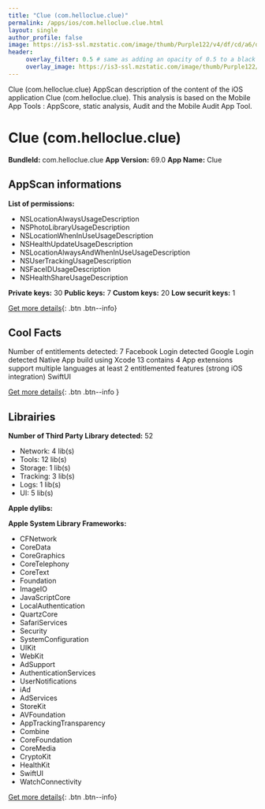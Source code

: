 ```yaml
---
title: "Clue (com.helloclue.clue)"
permalink: /apps/ios/com.helloclue.clue.html
layout: single
author_profile: false
image: https://is3-ssl.mzstatic.com/image/thumb/Purple122/v4/df/cd/a6/dfcda64d-e0e4-a952-5ebe-6dd2e9e4d201/AppIcon-0-1x_U007emarketing-0-5-0-85-220.png/512x512bb.jpg
header: 
     overlay_filter: 0.5 # same as adding an opacity of 0.5 to a black background
     overlay_image: https://is3-ssl.mzstatic.com/image/thumb/Purple122/v4/df/cd/a6/dfcda64d-e0e4-a952-5ebe-6dd2e9e4d201/AppIcon-0-1x_U007emarketing-0-5-0-85-220.png/512x512bb.jpg
---
```

Clue (com.helloclue.clue) AppScan description of the content of the iOS application Clue (com.helloclue.clue). This analysis is based on the Mobile App Tools : AppScore, static analysis, Audit and the Mobile Audit App Tool.

# Clue (com.helloclue.clue)

**BundleId:** com.helloclue.clue
**App Version:** 69.0
**App Name:** Clue


## AppScan informations 

**List of permissions:** 
- NSLocationAlwaysUsageDescription
- NSPhotoLibraryUsageDescription
- NSLocationWhenInUseUsageDescription
- NSHealthUpdateUsageDescription
- NSLocationAlwaysAndWhenInUseUsageDescription
- NSUserTrackingUsageDescription
- NSFaceIDUsageDescription
- NSHealthShareUsageDescription
  
  
**Private keys:** 30
**Public keys:** 7
**Custom keys:** 20
**Low securit keys:** 1
  
[Get more details](/pricing.html){: .btn .btn--info}

## Cool Facts

Number of entitlements detected: 7
Facebook Login detected
Google Login detected
Native App
build using Xcode 13
contains 4 App extensions
support multiple languages
at least 2 entitlemented features (strong iOS integration)
SwiftUI
  
[Get more details](/pricing.html){: .btn .btn--info }

## Librairies 
**Number of Third Party Library detected:** 52
- Network: 4 lib(s)
- Tools: 12 lib(s)
- Storage: 1 lib(s)
- Tracking: 3 lib(s)
- Logs: 1 lib(s)
- UI: 5 lib(s)


**Apple dylibs:**


**Apple System Library Frameworks:**
- CFNetwork
- CoreData
- CoreGraphics
- CoreTelephony
- CoreText
- Foundation
- ImageIO
- JavaScriptCore
- LocalAuthentication
- QuartzCore
- SafariServices
- Security
- SystemConfiguration
- UIKit
- WebKit
- AdSupport
- AuthenticationServices
- UserNotifications
- iAd
- AdServices
- StoreKit
- AVFoundation
- AppTrackingTransparency
- Combine
- CoreFoundation
- CoreMedia
- CryptoKit
- HealthKit
- SwiftUI
- WatchConnectivity


  
[Get more details](/pricing.html){: .btn .btn--info}

